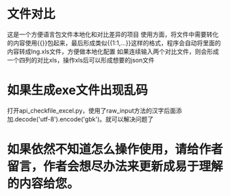 # 文件对比
这是一个方便语言包文件本地化和对比差异的项目
使用方面，将文件中需要转化的内容使用{{}}包起来，最后形成类似{{1:1,...}}这样的格式，程序会自动将里面的内容转成lng.xls文件，方便做本地化配置
如果连续输入两个对比文件，则会形成一个四列的对比xls，操作xls后可以形成想要的json文件
# 如果生成exe文件出现乱码
打开api_checkfile_excel.py，使用了raw_input方法的汉字后面添加.decode('utf-8').encode('gbk')。就可以解决问题了

# 如果依然不知道怎么操作使用，请给作者留言，作者会想尽办法来更新成易于理解的内容给您。
